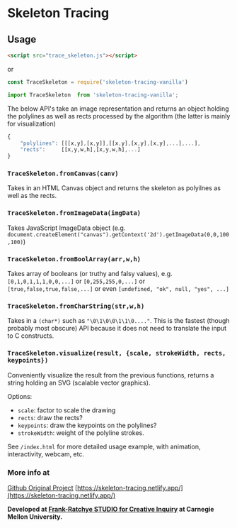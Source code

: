 # Skeleton Tracing

## Usage

```html
<script src="trace_skeleton.js"></script>
```

or 

```js
const TraceSkeleton = require('skeleton-tracing-vanilla')

import TraceSkeleton  from 'skeleton-tracing-vanilla';
```


The below API's take an image representation and returns an object holding the polylines as well as rects processed by the algorithm (the latter is mainly for visualization)

```js
{
	"polylines": [[[x,y],[x,y]],[[x,y],[x,y],[x,y],...],...],
	"rects":     [[x,y,w,h],[x,y,w,h],...]
}
```


### `TraceSkeleton.fromCanvas(canv)` 

Takes in an HTML Canvas object and returns the skeleton as polyilnes as well as the rects.

### `TraceSkeleton.fromImageData(imgData)` 

Takes JavaScript ImageData object (e.g. `document.createElement("canvas").getContext('2d').getImageData(0,0,100,100)`)

### `TraceSkeleton.fromBoolArray(arr,w,h)` 

Takes array of booleans (or truthy and falsy values), e.g. `[0,1,0,1,1,1,0,0,...]` or `[0,255,255,0,...]` or `[true,false,true,false,...]` or even `[undefined, "ok", null, "yes", ...]`

### `TraceSkeleton.fromCharString(str,w,h)` 

Takes in a `(char*)` such as `"\0\1\0\0\1\1\0...."`. This is the fastest (though probably most obscure) API because it does not need to translate the input to C constructs.


### `TraceSkeleton.visualize(result, {scale, strokeWidth, rects, keypoints})`

Conveniently visualize the result from the previous functions, returns a string holding an SVG (scalable vector graphics).

Options:

- `scale`: factor to scale the drawing
- `rects`: draw the rects?
- `keypoints`: draw the keypoints on the polylines?
- `strokeWidth`: weight of the polyline strokes.

See `/index.html` for more detailed usage example, with animation, interactivity, webcam, etc.


### More info at

[Github Original Project](https://github.com/LingDong-/skeleton-tracing)
[https://skeleton-tracing.netlify.app/](https://skeleton-tracing.netlify.app/)

**Developed at [Frank-Ratchye STUDIO for Creative Inquiry](https://studioforcreativeinquiry.org) at Carnegie Mellon University.**